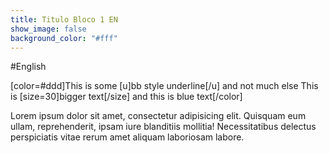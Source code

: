 ```yaml
---
title: Titulo Bloco 1 EN
show_image: false
background_color: "#fff"
---
```


#English


[color=#ddd]This is some [u]bb style underline[/u] and not much else
This is [size=30]bigger text[/size] and this is blue text[/color]


Lorem ipsum dolor sit amet, consectetur adipisicing elit. Quisquam eum ullam, reprehenderit, ipsam iure blanditiis mollitia! Necessitatibus delectus perspiciatis vitae rerum amet aliquam laboriosam labore. 